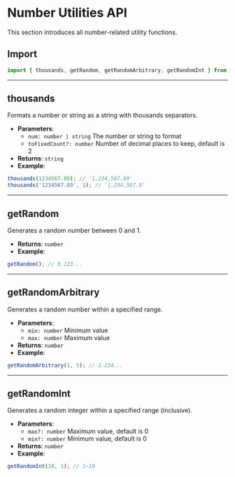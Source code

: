 # Number Utilities API

This section introduces all number-related utility functions.

## Import

```ts
import { thousands, getRandom, getRandomArbitrary, getRandomInt } from 'your-utils-lib/number';
```

---

## thousands
Formats a number or string as a string with thousands separators.

- **Parameters**:
  - `num: number | string` The number or string to format
  - `toFixedCount?: number` Number of decimal places to keep, default is 2
- **Returns**: `string`
- **Example**:
```ts
thousands(1234567.89); // '1,234,567.89'
thousands('1234567.89', 1); // '1,234,567.9'
```

---

## getRandom
Generates a random number between 0 and 1.

- **Returns**: `number`
- **Example**:
```ts
getRandom(); // 0.123...
```

---

## getRandomArbitrary
Generates a random number within a specified range.

- **Parameters**:
  - `min: number` Minimum value
  - `max: number` Maximum value
- **Returns**: `number`
- **Example**:
```ts
getRandomArbitrary(1, 5); // 1.234...
```

---

## getRandomInt
Generates a random integer within a specified range (inclusive).

- **Parameters**:
  - `max?: number` Maximum value, default is 0
  - `min?: number` Minimum value, default is 0
- **Returns**: `number`
- **Example**:
```ts
getRandomInt(10, 1); // 1~10
```
